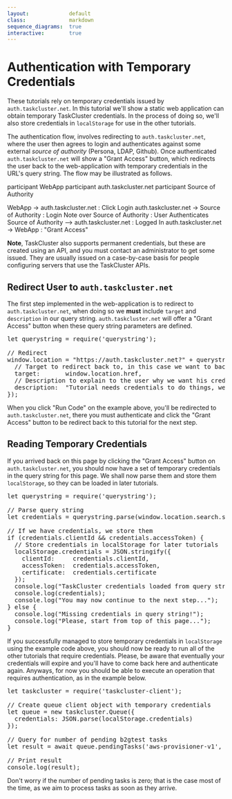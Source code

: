 ```yaml
---
layout:             default
class:              markdown
sequence_diagrams:  true
interactive:        true
---
```


Authentication with Temporary Credentials
=========================================

These tutorials rely on temporary credentials issued by
`auth.taskcluster.net`. In this tutorial we'll show a static web application
can obtain temporary TaskCluster credentials. In the process of doing so, we'll
also store credentials in `localStorage` for use in the other tutorials.

The authentication flow, involves redirecting to `auth.taskcluster.net`, where
the user then agrees to login and authenticates against some external
_source of authority_ (Persona, LDAP, Github). Once authenticated
`auth.taskcluster.net` will show a "Grant Access" button, which redirects the
user back to the web-application with temporary credentials in the URL's query string.
The flow may be illustrated as follows.

<div class="sequence-diagram-hand" style="margin:auto;">
participant WebApp
participant auth.taskcluster.net
participant Source of Authority

WebApp -> auth.taskcluster.net : Click Login
auth.taskcluster.net -> Source of Authority : Login
Note over Source of Authority : User Authenticates
Source of Authority --> auth.taskcluster.net : Logged In
auth.taskcluster.net -> WebApp : "Grant Access"
</div>

**Note**, TaskCluster also supports permanent credentials, but these are
created using an API, and you must contact an administrator to get some issued.
They are usually issued on a case-by-case basis for people configuring servers
that use the TaskCluster APIs.


Redirect User to `auth.taskcluster.net`
---------------------------------------

The first step implemented in the web-application is to redirect to
`auth.taskcluster.net`, when doing so we **must** include `target` and
`description` in our query string. `auth.taskcluster.net` will offer a
"Grant Access" button when these query string parameters are defined.

<pre data-plugin="interactive-example">
let querystring = require('querystring');

// Redirect
window.location = "https://auth.taskcluster.net?" + querystring.stringify({
  // Target to redirect back to, in this case we want to back to the tutorial
  target:       window.location.href,
  // Description to explain to the user why we want his credentials
  description:  "Tutorial needs credentials to do things, we're not evil :)"
});
</pre>

When you click "Run Code" on the example above, you'll be redirected to
`auth.taskcluster.net`, there you must authenticate and click the
"Grant Access" button to be redirect back to this tutorial for the next step.


Reading Temporary Credentials
-----------------------------

If you arrived back on this page by clicking the "Grant Access" button on
`auth.taskcluster.net`, you should now have a set of temporary credentials
in the query string for this page. We shall now parse them and store them
`localStorage`, so they can be loaded in later tutorials.

<pre data-plugin="interactive-example">
let querystring = require('querystring');

// Parse query string
let credentials = querystring.parse(window.location.search.substr(1));

// If we have credentials, we store them
if (credentials.clientId && credentials.accessToken) {
  // Store credentials in localStorage for later tutorials
  localStorage.credentials = JSON.stringify({
    clientId:     credentials.clientId,
    accessToken:  credentials.accessToken,
    certificate:  credentials.certificate
  });
  console.log("TaskCluster credentials loaded from query string:");
  console.log(credentials);
  console.log("You may now continue to the next step...");
} else {
  console.log("Missing credentials in query string!");
  console.log("Please, start from top of this page...");
}
</pre>

If you successfully managed to store temporary credentials in `localStorage`
using the example code above, you should now be ready to run all of the other
tutorials that require credentials. Please, be aware that eventually your
credentials will expire and you'll have to come back here and authenticate
again. Anyways, for now you should be able to execute an operation that
requires authentication, as in the example below.

<pre data-plugin="interactive-example">
let taskcluster = require('taskcluster-client');

// Create queue client object with temporary credentials
let queue = new taskcluster.Queue({
  credentials: JSON.parse(localStorage.credentials)
});

// Query for number of pending b2gtest tasks
let result = await queue.pendingTasks('aws-provisioner-v1', 'b2gtest');

// Print result
console.log(result);
</pre>

Don't worry if the number of pending tasks is zero; that is the case most of
the time, as we aim to process tasks as soon as they arrive.
